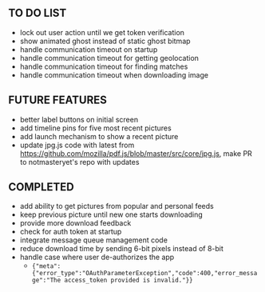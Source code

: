 TO DO LIST
----------
* lock out user action until we get token verification
* show animated ghost instead of static ghost bitmap
* handle communication timeout on startup
* handle communication timeout for getting geolocation
* handle communication timeout for finding matches
* handle communication timeout when downloading image

FUTURE FEATURES
---------------
* better label buttons on initial screen
* add timeline pins for five most recent pictures
* add launch mechanism to show a recent picture
* update jpg.js code with latest from https://github.com/mozilla/pdf.js/blob/master/src/core/jpg.js, make PR to notmasteryet's repo with updates

COMPLETED
---------
* add ability to get pictures from popular and personal feeds
* keep previous picture until new one starts downloading
* provide more download feedback
* check for auth token at startup
* integrate message queue management code
* reduce download time by sending 6-bit pixels instead of 8-bit
* handle case where user de-authorizes the app
  * ```{"meta":{"error_type":"OAuthParameterException","code":400,"error_message":"The access_token provided is invalid."}}```
